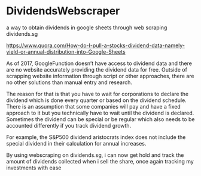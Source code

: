# DividendsWebscraper
a way to obtain dividends in google sheets through web scraping dividends.sg

https://www.quora.com/How-do-I-pull-a-stocks-dividend-data-namely-yield-or-annual-distribution-into-Google-Sheets 

As of 2017, GoogleFunction doesn’t have access to dividend data and there are no website accurately providing the dividend data for free. Outside of scrapping website information through script or other approaches, there are no other solutions than manual entry and research.

The reason for that is that you have to wait for corporations to declare the dividend which is done every quarter or based on the dividend schedule. There is an assumption that some companies will pay and have a fixed approach to it but you technically have to wait until the dividend is declared. Sometimes the dividend can be special or be regular which also needs to be accounted differently if you track dividend growth.

For example, the S&P500 dividend aristocrats index does not include the special dividend in their calculation for annual increases.

By using webscraping on dividends.sg, i can now get hold and track the amount of dividends collected when i sell the share, once again tracking my investments with ease
